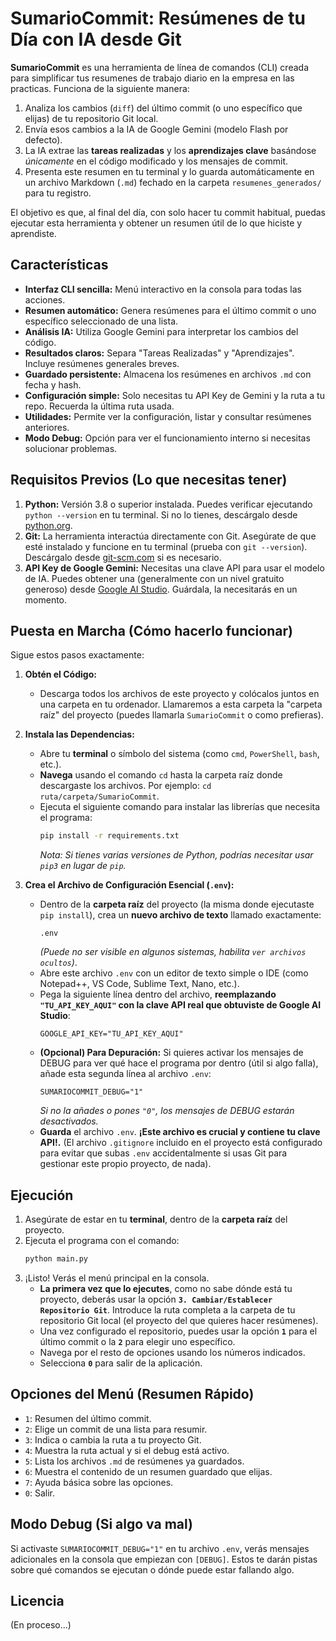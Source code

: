 # SumarioCommit: Resúmenes de tu Día con IA desde Git

**SumarioCommit** es una herramienta de línea de comandos (CLI) creada para simplificar tus resumenes de trabajo diario en la empresa en las practicas. Funciona de la siguiente manera:

1.  Analiza los cambios (`diff`) del último commit (o uno específico que elijas) de tu repositorio Git local.
2.  Envía esos cambios a la IA de Google Gemini (modelo Flash por defecto).
3.  La IA extrae las **tareas realizadas** y los **aprendizajes clave** basándose *únicamente* en el código modificado y los mensajes de commit.
4.  Presenta este resumen en tu terminal y lo guarda automáticamente en un archivo Markdown (`.md`) fechado en la carpeta `resumenes_generados/` para tu registro.

El objetivo es que, al final del día, con solo hacer tu commit habitual, puedas ejecutar esta herramienta y obtener un resumen útil de lo que hiciste y aprendiste.

## Características

*   **Interfaz CLI sencilla:** Menú interactivo en la consola para todas las acciones.
*   **Resumen automático:** Genera resúmenes para el último commit o uno específico seleccionado de una lista.
*   **Análisis IA:** Utiliza Google Gemini para interpretar los cambios del código.
*   **Resultados claros:** Separa "Tareas Realizadas" y "Aprendizajes". Incluye resúmenes generales breves.
*   **Guardado persistente:** Almacena los resúmenes en archivos `.md` con fecha y hash.
*   **Configuración simple:** Solo necesitas tu API Key de Gemini y la ruta a tu repo. Recuerda la última ruta usada.
*   **Utilidades:** Permite ver la configuración, listar y consultar resúmenes anteriores.
*   **Modo Debug:** Opción para ver el funcionamiento interno si necesitas solucionar problemas.

## Requisitos Previos (Lo que necesitas tener)

1.  **Python:** Versión 3.8 o superior instalada. Puedes verificar ejecutando `python --version` en tu terminal. Si no lo tienes, descárgalo desde [python.org](https://www.python.org/).
2.  **Git:** La herramienta interactúa directamente con Git. Asegúrate de que esté instalado y funcione en tu terminal (prueba con `git --version`). Descárgalo desde [git-scm.com](https://git-scm.com/) si es necesario.
3.  **API Key de Google Gemini:** Necesitas una clave API para usar el modelo de IA. Puedes obtener una (generalmente con un nivel gratuito generoso) desde [Google AI Studio](https://aistudio.google.com/). Guárdala, la necesitarás en un momento.

## Puesta en Marcha (Cómo hacerlo funcionar)

Sigue estos pasos exactamente:

1.  **Obtén el Código:**
    *   Descarga todos los archivos de este proyecto y colócalos juntos en una carpeta en tu ordenador. Llamaremos a esta carpeta la "carpeta raíz" del proyecto (puedes llamarla `SumarioCommit` o como prefieras).

2.  **Instala las Dependencias:**
    *   Abre tu **terminal** o símbolo del sistema (como `cmd`, `PowerShell`, `bash`, etc.).
    *   **Navega** usando el comando `cd` hasta la carpeta raíz donde descargaste los archivos. Por ejemplo: `cd ruta/carpeta/SumarioCommit`.
    *   Ejecuta el siguiente comando para instalar las librerías que necesita el programa:
        ```bash
        pip install -r requirements.txt
        ```
        *Nota: Si tienes varias versiones de Python, podrías necesitar usar `pip3` en lugar de `pip`.*

3.  **Crea el Archivo de Configuración Esencial (`.env`):**
    *   Dentro de la **carpeta raíz** del proyecto (la misma donde ejecutaste `pip install`), crea un **nuevo archivo de texto** llamado exactamente:
        ```
        .env
        ```
        *(Puede no ser visible en algunos sistemas, habilita `ver archivos ocultos`)*.
    *   Abre este archivo `.env` con un editor de texto simple o IDE (como Notepad++, VS Code, Sublime Text, Nano, etc.).
    *   Pega la siguiente línea dentro del archivo, **reemplazando `"TU_API_KEY_AQUI"` con la clave API real que obtuviste de Google AI Studio**:
        ```dotenv
        GOOGLE_API_KEY="TU_API_KEY_AQUI"
        ```
    *   **(Opcional) Para Depuración:** Si quieres activar los mensajes de DEBUG para ver qué hace el programa por dentro (útil si algo falla), añade esta segunda línea al archivo `.env`:
        ```dotenv
        SUMARIOCOMMIT_DEBUG="1"
        ```
        *Si no la añades o pones `"0"`, los mensajes de DEBUG estarán desactivados.*
    *   **Guarda** el archivo `.env`. **¡Este archivo es crucial y contiene tu clave API!.** (El archivo `.gitignore` incluido en el proyecto está configurado para evitar que subas `.env` accidentalmente si usas Git para gestionar este propio proyecto, de nada).

## Ejecución

1.  Asegúrate de estar en tu **terminal**, dentro de la **carpeta raíz** del proyecto.
2.  Ejecuta el programa con el comando:
    ```bash
    python main.py
    ```
3.  ¡Listo! Verás el menú principal en la consola.
    *   **La primera vez que lo ejecutes**, como no sabe dónde está tu proyecto, deberás usar la opción **`3. Cambiar/Establecer Repositorio Git`**. Introduce la ruta completa a la carpeta de tu repositorio Git local (el proyecto del que quieres hacer resúmenes).
    *   Una vez configurado el repositorio, puedes usar la opción **`1`** para el último commit o la **`2`** para elegir uno específico.
    *   Navega por el resto de opciones usando los números indicados.
    *   Selecciona **`0`** para salir de la aplicación.

## Opciones del Menú (Resumen Rápido)

*   `1`: Resumen del último commit.
*   `2`: Elige un commit de una lista para resumir.
*   `3`: Indica o cambia la ruta a tu proyecto Git.
*   `4`: Muestra la ruta actual y si el debug está activo.
*   `5`: Lista los archivos `.md` de resúmenes ya guardados.
*   `6`: Muestra el contenido de un resumen guardado que elijas.
*   `7`: Ayuda básica sobre las opciones.
*   `0`: Salir.

## Modo Debug (Si algo va mal)

Si activaste `SUMARIOCOMMIT_DEBUG="1"` en tu archivo `.env`, verás mensajes adicionales en la consola que empiezan con `[DEBUG]`. Estos te darán pistas sobre qué comandos se ejecutan o dónde puede estar fallando algo.

## Licencia

(En proceso...)